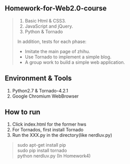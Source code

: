 ## Homework-for-Web2.0-course
> 1.   Basic Html & CSS3.
> 2.   JavaScript and jQuery.
> 3.   Python & Tornado
> 
> In addition, tests for each phase:
>
> + Imitate the main page of zhihu.
> + Use Tornado to implement a simple blog.
> + A group work to build a simple web application.

## Environment & Tools
1. Python2.7 & Tornado-4.2.1
2. Google Chromium WebBrowser

## How to run
1. Click index.html for the former hws
2. For Tornados, first install Tornado
3. Run the XXX.py in the directory(like nerdluv.py)

> sudo apt-get install pip</br>
> sudo pip install tornado</br>
> python nerdluv.py (In Homework4)</br>
